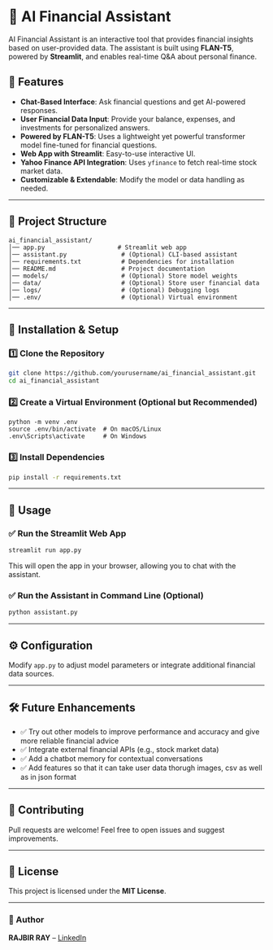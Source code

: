 # 🚀 AI Financial Assistant

AI Financial Assistant is an interactive tool that provides financial insights based on user-provided data. The assistant is built using **FLAN-T5**, powered by **Streamlit**, and enables real-time Q&A about personal finance.

## 🌟 Features

- **Chat-Based Interface**: Ask financial questions and get AI-powered responses.
- **User Financial Data Input**: Provide your balance, expenses, and investments for personalized answers.
- **Powered by FLAN-T5**: Uses a lightweight yet powerful transformer model fine-tuned for financial questions.
- **Web App with Streamlit**: Easy-to-use interactive UI.
- **Yahoo Finance API Integration**: Uses `yfinance` to fetch real-time stock market data.
- **Customizable & Extendable**: Modify the model or data handling as needed.

---

## 📂 Project Structure

```
ai_financial_assistant/
│── app.py                    # Streamlit web app
│── assistant.py               # (Optional) CLI-based assistant
│── requirements.txt           # Dependencies for installation
│── README.md                  # Project documentation
│── models/                    # (Optional) Store model weights
│── data/                      # (Optional) Store user financial data
│── logs/                      # (Optional) Debugging logs
│── .env/                      # (Optional) Virtual environment
```

---

## 🚀 Installation & Setup

### 1️⃣ Clone the Repository

```bash
git clone https://github.com/yourusername/ai_financial_assistant.git
cd ai_financial_assistant
```

### 2️⃣ Create a Virtual Environment (Optional but Recommended)

```cmd/bash
python -m venv .env
source .env/bin/activate  # On macOS/Linux
.env\Scripts\activate     # On Windows
```

### 3️⃣ Install Dependencies

```bash
pip install -r requirements.txt
```

---

## 📌 Usage

### ✅ Run the Streamlit Web App

```bash
streamlit run app.py
```

This will open the app in your browser, allowing you to chat with the assistant.

### ✅ Run the Assistant in Command Line (Optional)

```bash
python assistant.py
```

---

## ⚙️ Configuration

Modify `app.py` to adjust model parameters or integrate additional financial data sources.

---

## 🛠 Future Enhancements

- ✅ Try out other models to improve performance and accuracy and give more reliable financial advice
- ✅ Integrate external financial APIs (e.g., stock market data)
- ✅ Add a chatbot memory for contextual conversations
- ✅ Add features so that it can take user data thorugh images, csv as well as in json format

---

## 🤝 Contributing

Pull requests are welcome! Feel free to open issues and suggest improvements.

---

## 📝 License

This project is licensed under the **MIT License**.

---

### 🎯 Author
**RAJBIR RAY** – [LinkedIn](https://www.linkedin.com/in/rajbir-ray-9608852b5/)

